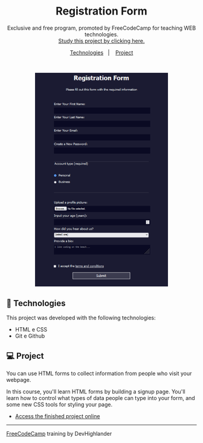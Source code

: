 <h1 align="center"> Registration Form </h1>

<p align="center">
Exclusive and free program, promoted by FreeCodeCamp for teaching WEB technologies. <br/>
<a href="https://www.freecodecamp.org/learn/2022/responsive-web-design/">Study this project by clicking here.</a>
</p>

<p align="center">
  <a href="#-Technologies">Technologies</a>&nbsp;&nbsp;&nbsp;|&nbsp;&nbsp;&nbsp;
  <a href="#-Project">Project</a>
</p>

<br>

<p align="center">
  <img alt="Registration Form" src=".github/RegistrationForm.png" width="70%">
</p>

## 🚀 Technologies

This project was developed with the following technologies:

- HTML e CSS
- Git e Github

## 💻 Project

You can use HTML forms to collect information from people who visit your webpage.

In this course, you'll learn HTML forms by building a signup page. You'll learn how to control what types of data people can type into your form, and some new CSS tools for styling your page.

- [Access the finished project online](https://alyandher.github.io/RegistrationForm/)

---

[FreeCodeCamp](https://www.freecodecamp.org/learn/) training by DevHighlander
